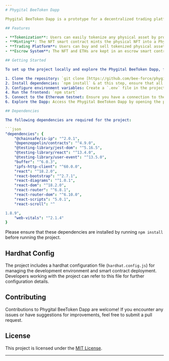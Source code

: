 ```yaml
---
# Phygital BeeToken Dapp

Phygital BeeToken Dapp is a prototype for a decentralized trading platform that enables users to tokenize and trade physical assets without the need for intermediaries. This project utilizes React and Node.js for the frontend development, Ethers.js for blockchain communication, Solidity for smart contracts, and Hardhat for smart contract development and deployment. The prototype is built on the Ethereum testnet blockchain (Sepolia), documenting provenance and ownership of the assets.

## Features

- **Tokenization**: Users can easily tokenize any physical asset by providing comprehensive information through a form within the web-accessible application.
- **Minting**: The NFT smart contract mints the physical NFT into a Phygital BeeToken and securely stores the associated data on the Ethereum testnet blockchain.
- **Trading Platform**: Users can buy and sell tokenized physical assets directly on the Phygital BeeToken Dapp, eliminating the need for intermediaries.
- **Escrow System**: The NFT and ETHs are kept in an escrow smart contract until certain conditions are met, ensuring secure and transparent payment for the physical NFT asset.

## Getting Started

To set up the project locally and explore the Phygital BeeToken Dapp, follow these steps:

1. Clone the repository: `git clone [https://github.com/bee-force/phygital-bee-token2]`
2. Install dependencies: `npm install` & at this step, ensure that all dependencies are installed.
3. Configure environment variables: Create a `.env` file in the project root directory and provide the necessary environment variables for blockchain connection and other configurations (for Metamask, Etherscan, Testnet Sepolia, and Infura API).
4. Run the frontend: `npm start`
5. Connect to the Ethereum testnet: Ensure you have a connection to the desired Ethereum testnet, such as Rinkeby or Ropsten, using an appropriate provider or wallet.
6. Explore the Dapp: Access the Phygital BeeToken Dapp by opening the provided URL in your web browser.

## Dependencies

The following dependencies are required for the project:

```json
"dependencies": {
    "@chainsafe/is-ip": "^2.0.1",
    "@openzeppelin/contracts": "^4.9.0",
    "@testing-library/jest-dom": "^5.16.5",
    "@testing-library/react": "^13.4.0",
    "@testing-library/user-event": "^13.5.0",
    "buffer": "^6.0.3",
    "ipfs-http-client": "^60.0.0",
    "react": "^18.2.0",
    "react-bootstrap": "^2.7.1",
    "react-diagrams": "^1.0.1",
    "react-dom": "^18.2.0",
    "react-router": "^6.8.1",
    "react-router-dom": "^6.10.0",
    "react-scripts": "5.0.1",
    "react-scroll": "^

1.8.9",
    "web-vitals": "^2.1.4"
}
```

Please ensure that these dependencies are installed by running `npm install` before running the project.

## Hardhat Config

The project includes a hardhat configuration file (`hardhat.config.js`) for managing the development environment and smart contract deployment. Developers working with the project can refer to this file for further configuration details.

## Contributing

Contributions to Phygital BeeToken Dapp are welcome! If you encounter any issues or have suggestions for improvements, feel free to submit a pull request.

## License

This project is licensed under the [MIT License](LICENSE).

---
```

